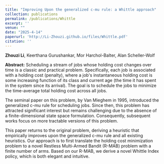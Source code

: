 ```yaml
---
title: "Improving Upon the generalized c-mu rule: a Whittle approach"
collection: publications
permalink: /publications/Whittle
excerpt: ''
venue: ""
date: "2025-4-14"
paperurl: 'http://Li-Zhouzi.github.io/files/Whittle.pdf'
citation: ''
---
```

**Zhouzi Li**, Keerthana Gurushankar, Mor Harchol-Balter, Alan Scheller-Wolf

**Abstract:** Scheduling a stream of jobs whose holding cost changes over time is a classic and practical problem.  Specifically, each job is associated with a holding cost (penalty), where a job's instantaneous holding cost is some increasing function of its class and current age (the time it has spent in the system since its arrival). The goal is to schedule the jobs to minimize the time-average total holding cost across all jobs.

The seminal paper on this problem, by Van Mieghem in 1995, introduced the generalized c-mu rule for scheduling jobs.  Since then, this problem has attracted significant interest  but remains challenging due to the absence of a finite-dimensional state space formulation. Consequently, subsequent works focus on more tractable versions of this problem.

This paper returns to the original problem, deriving a heuristic that empirically improves upon the generalized c-mu rule and all existing heuristics. Our approach is to first translate the holding cost minimization problem to a novel Restless Multi-Armed Bandit (R-MAB) problem with a finite number of arms. Based on our R-MAB, we derive a novel Whittle Index policy, which is both elegant and intuitive. 